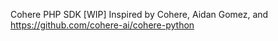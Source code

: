 Cohere PHP SDK [WIP]
Inspired by Cohere, Aidan Gomez, and https://github.com/cohere-ai/cohere-python
